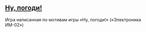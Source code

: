 **[Ну, погоди!](https://nilender-andrey.github.io/JavaScript/random-game/index.html)**
----
Игра написанная по мотивам игры «Ну, погоди!» («Электроника ИМ-02»)
